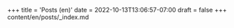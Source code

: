 +++
title = 'Posts (en)'
date = 2022-10-13T13:06:57-07:00
draft = false
+++
content/en/posts/_index.md
